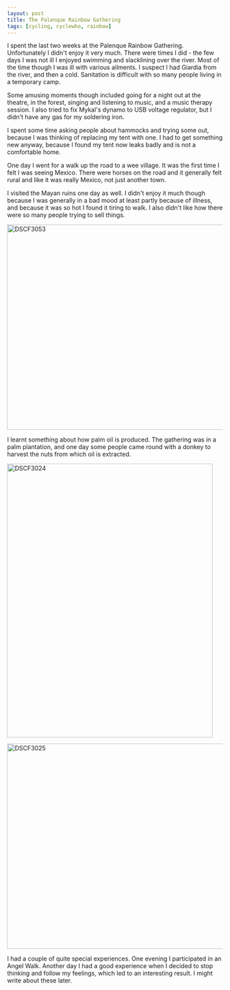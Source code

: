 ```yaml
---
layout: post
title: The Palenque Rainbow Gathering
tags: [cycling, cyclewho, rainbow]
---
```


I spent the last two weeks at the Palenque Rainbow Gathering. Unfortunately I
didn't enjoy it very much. There were times I did - the few days I was not ill
I enjoyed swimming and slacklining over the river. Most of the time though I
was ill with various ailments. I suspect I had Giardia from the river, and
then a cold. Sanitation is difficult with so many people living in a temporary
camp.

Some amusing moments though included going for a night out at the theatre, in
the forest, singing and listening to music, and a music therapy session. I
also tried to fix Mykal's dynamo to USB voltage regulator, but I didn't have
any gas for my soldering iron.

I spent some time asking people about hammocks and trying some out,
because I was thinking of replacing my tent with one. I had to get something
new anyway, because I found my tent now leaks badly and is not a comfortable
home.

One day I went for a walk up the road to a wee village. It was the first time
I felt I was seeing Mexico. There were horses on the road and it generally
felt rural and like it was really Mexico, not just another town.

I visited the Mayan ruins one day as well. I didn't enjoy it much though
because I was generally in a bad mood at least partly because of illness, and
because it was so hot I found it tiring to walk. I also didn't like how there
were so many people trying to sell things.

<a href="http://www.flickr.com/photos/mm0hai/8362733937/" title="DSCF3053 by mm0hai, on Flickr"><img src="http://farm9.staticflickr.com/8080/8362733937_29a136bb45_z.jpg" width="640" height="480" alt="DSCF3053"></a>

I learnt something about how palm oil is produced. The gathering was in a palm
plantation, and one day some people came round with a donkey to harvest the
nuts from which oil is extracted.

<a href="http://www.flickr.com/photos/mm0hai/8362701093/" title="DSCF3024 by mm0hai, on Flickr"><img src="http://farm9.staticflickr.com/8378/8362701093_2e4e3d9fb6_z.jpg" width="480" height="640" alt="DSCF3024"></a>

<a href="http://www.flickr.com/photos/mm0hai/8362703347/" title="DSCF3025 by mm0hai, on Flickr"><img src="http://farm9.staticflickr.com/8186/8362703347_7b85d7f92f_z.jpg" width="640" height="480" alt="DSCF3025"></a>

I had a couple of quite special experiences. One evening I participated in an
Angel Walk. Another day I had a good experience when I decided to stop thinking
and follow my feelings, which led to an interesting result. I might write
about these later.
